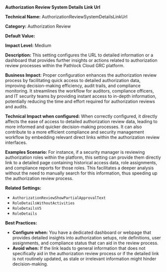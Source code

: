 **Authorization Review System Details Link Url**

**Technical Name:** AuthorizationReviewSystemDetailsLinkUrl

**Category:** Authorization Review

**Default Value:**

**Impact Level:** Medium

**Description:** This setting configures the URL to detailed information or a dashboard that provides further insights or actions related to authorization review processes within the Pathlock Cloud GRC platform.

**Business Impact:** Proper configuration enhances the authorization review process by facilitating quick access to detailed authorization data, improving decision-making efficiency, audit trails, and compliance monitoring. It streamlines the workflow for auditors, compliance officers, and IT security teams by providing instant access to in-depth information, potentially reducing the time and effort required for authorization reviews and audits.

**Technical Impact when configured:** When correctly configured, it directly affects the ease of access to detailed authorization review data, leading to more informed and quicker decision-making processes. It can also contribute to a more efficient compliance and security management workflow by embedding relevant direct links within the authorization review interfaces.

**Examples Scenario:** For instance, if a security manager is reviewing authorization roles within the platform, this setting can provide them directly link to a detailed page containing historical access data, role assignments, and compliance reports for those roles. This facilitates a deeper analysis without the need to manually search for this information, thus speeding up the authorization review process.

**Related Settings:** 

- `AuthorizationReviewShowPartialApprovalText`
- `RoleDetailsWithoutActivities`
- `RoleDetailsV5`
- `RoleDetails`

**Best Practices:** 

- **Configure when:** You have a dedicated dashboard or webpage that provides detailed insights into authorization setups, role definitions, user assignments, and compliance status that can aid in the review process.
- **Avoid when:** If the link leads to general information that does not specifically aid in the authorization review process or if the detailed link is not routinely updated, as stale or irrelevant information might hinder decision-making.
